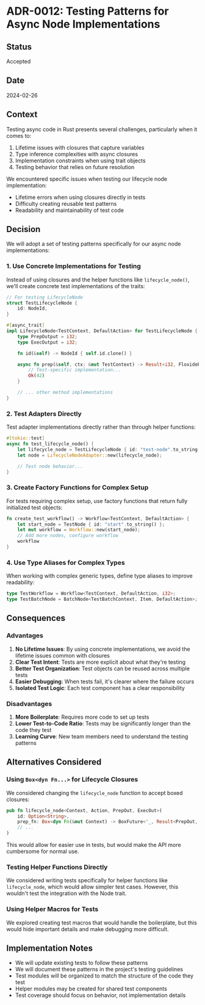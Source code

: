 # ADR-0012: Testing Patterns for Async Node Implementations

## Status

Accepted

## Date

2024-02-26

## Context

Testing async code in Rust presents several challenges, particularly when it comes to:

1. Lifetime issues with closures that capture variables
2. Type inference complexities with async closures
3. Implementation constraints when using trait objects
4. Testing behavior that relies on future resolution

We encountered specific issues when testing our lifecycle node implementation:

- Lifetime errors when using closures directly in tests
- Difficulty creating reusable test patterns
- Readability and maintainability of test code

## Decision

We will adopt a set of testing patterns specifically for our async node implementations:

### 1. Use Concrete Implementations for Testing

Instead of using closures and the helper functions like `lifecycle_node()`, we'll create concrete test implementations of the traits:

```rust
// For testing LifecycleNode
struct TestLifecycleNode {
    id: NodeId,
}

#[async_trait]
impl LifecycleNode<TestContext, DefaultAction> for TestLifecycleNode {
    type PrepOutput = i32;
    type ExecOutput = i32;

    fn id(&self) -> NodeId { self.id.clone() }

    async fn prep(&self, ctx: &mut TestContext) -> Result<i32, FloxideError> {
        // Test-specific implementation...
        Ok(42)
    }

    // ... other method implementations
}
```

### 2. Test Adapters Directly

Test adapter implementations directly rather than through helper functions:

```rust
#[tokio::test]
async fn test_lifecycle_node() {
    let lifecycle_node = TestLifecycleNode { id: "test-node".to_string() };
    let node = LifecycleNodeAdapter::new(lifecycle_node);

    // Test node behavior...
}
```

### 3. Create Factory Functions for Complex Setup

For tests requiring complex setup, use factory functions that return fully initialized test objects:

```rust
fn create_test_workflow() -> Workflow<TestContext, DefaultAction> {
    let start_node = TestNode { id: "start".to_string() };
    let mut workflow = Workflow::new(start_node);
    // Add more nodes, configure workflow
    workflow
}
```

### 4. Use Type Aliases for Complex Types

When working with complex generic types, define type aliases to improve readability:

```rust
type TestWorkflow = Workflow<TestContext, DefaultAction, i32>;
type TestBatchNode = BatchNode<TestBatchContext, Item, DefaultAction>;
```

## Consequences

### Advantages

1. **No Lifetime Issues**: By using concrete implementations, we avoid the lifetime issues common with closures
2. **Clear Test Intent**: Tests are more explicit about what they're testing
3. **Better Test Organization**: Test objects can be reused across multiple tests
4. **Easier Debugging**: When tests fail, it's clearer where the failure occurs
5. **Isolated Test Logic**: Each test component has a clear responsibility

### Disadvantages

1. **More Boilerplate**: Requires more code to set up tests
2. **Lower Test-to-Code Ratio**: Tests may be significantly longer than the code they test
3. **Learning Curve**: New team members need to understand the testing patterns

## Alternatives Considered

### Using `Box<dyn Fn...>` for Lifecycle Closures

We considered changing the `lifecycle_node` function to accept boxed closures:

```rust
pub fn lifecycle_node<Context, Action, PrepOut, ExecOut>(
    id: Option<String>,
    prep_fn: Box<dyn Fn(&mut Context) -> BoxFuture<'_, Result<PrepOut, FloxideError>> + Send + Sync>,
    // ...
)
```

This would allow for easier use in tests, but would make the API more cumbersome for normal use.

### Testing Helper Functions Directly

We considered writing tests specifically for helper functions like `lifecycle_node`, which would allow simpler test cases. However, this wouldn't test the integration with the Node trait.

### Using Helper Macros for Tests

We explored creating test macros that would handle the boilerplate, but this would hide important details and make debugging more difficult.

## Implementation Notes

- We will update existing tests to follow these patterns
- We will document these patterns in the project's testing guidelines
- Test modules will be organized to match the structure of the code they test
- Helper modules may be created for shared test components
- Test coverage should focus on behavior, not implementation details
